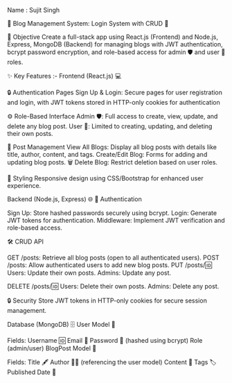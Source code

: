 Name : Sujit Singh

🌟 Blog Management System: Login System with CRUD 🌟

🎯 Objective
   Create a full-stack app using React.js (Frontend) and Node.js, Express, MongoDB (Backend) for managing blogs with JWT authentication, bcrypt password encryption, and role-based access for admin 🛡️ and user 👤 roles.

✨ Key Features :-
  Frontend (React.js) 💻  
  
  🔒 Authentication Pages
   Sign Up & Login: Secure pages for user registration and login, with JWT tokens stored in HTTP-only cookies for authentication  
   
  ⚙️ Role-Based Interface
  Admin 🛡️: Full access to create, view, update, and delete any blog post.
  User 👤: Limited to creating, updating, and deleting their own posts.

  📝 Post Management
   View All Blogs: Display all blog posts with details like title, author, content, and tags.
   Create/Edit Blog: Forms for adding and updating blog posts.
   🗑️ Delete Blog: Restrict deletion based on user roles.
   
  🎨 Styling
  Responsive design using CSS/Bootstrap for enhanced user experience.

 Backend (Node.js, Express) 🌐
 🔐 Authentication

 Sign Up: Store hashed passwords securely using bcrypt.
 Login: Generate JWT tokens for authentication.
 Middleware: Implement JWT verification and role-based access.

 🛠️ CRUD API

GET /posts: Retrieve all blog posts (open to all authenticated users).
POST /posts: Allow authenticated users to add new blog posts.
PUT /posts/:id:
Users: Update their own posts.
Admins: Update any post.


DELETE /posts/:id:
Users: Delete their own posts.
Admins: Delete any post.

🔒 Security
Store JWT tokens in HTTP-only cookies for secure session management.


Database (MongoDB) 🗄️
User Model 👤

Fields:
Username 🆔
Email 📧
Password 🔑 (hashed using bcrypt)
Role (admin/user)
BlogPost Model 📝

Fields:
Title 🖋️
Author 👨‍💻 (referencing the user model)
Content 📜
Tags 🏷️
Published Date 📅






















